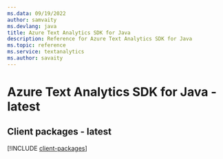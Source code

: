 ```yaml
---
ms.data: 09/19/2022
author: samvaity
ms.devlang: java
title: Azure Text Analytics SDK for Java
description: Reference for Azure Text Analytics SDK for Java
ms.topic: reference
ms.service: textanalytics
ms.author: savaity
---
```

# Azure Text Analytics SDK for Java - latest

## Client packages - latest
[!INCLUDE [client-packages](text-analytics-client-index.md)]